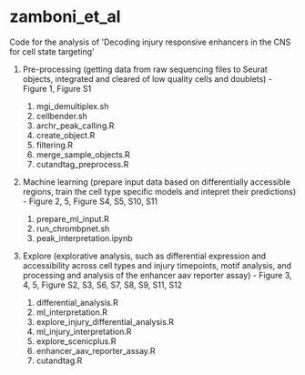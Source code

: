 # zamboni_et_al
Code for the analysis of 'Decoding injury responsive enhancers in the CNS for cell state targeting'

1. Pre-processing (getting data from raw sequencing files to Seurat objects, integrated and cleared of low quality cells and doublets) - Figure 1, Figure S1
   1. mgi_demultiplex.sh
   2. cellbender.sh
   3. archr_peak_calling.R
   4. create_object.R
   5. filtering.R
   6. merge_sample_objects.R
   7. cutandtag_preprocess.R
      
2. Machine learning (prepare input data based on differentially accessible regions, train the cell type specific models and intepret their predictions) - Figure 2, 5, Figure S4, S5, S10, S11
   1. prepare_ml_input.R
   2. run_chrombpnet.sh
   3. peak_interpretation.ipynb
  
3. Explore (explorative analysis, such as differential expression and accessibility across cell types and injury timepoints, motif analysis, and processing and analysis of the enhancer aav reporter assay) - Figure 3, 4, 5, Figure S2, S3, S6, S7, S8, S9, S11, S12
   1. differential_analysis.R
   2. ml_interpretation.R
   3. explore_injury_differential_analysis.R
   4. ml_injury_interpretation.R
   5. explore_scenicplus.R
   6. enhancer_aav_reporter_assay.R
   7. cutandtag.R

